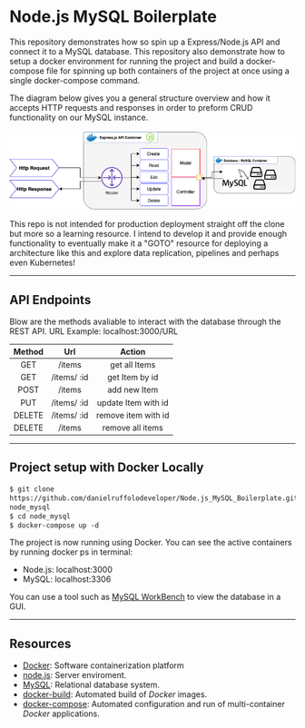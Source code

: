 # Node.js MySQL Boilerplate
This repository demonstrates how so spin up a Express/Node.js API and connect it to a MySQL database.
This repository also demonstrate how to setup a docker environment for running the project and build a docker-compose file for spinning up both containers of the project at once using a single docker-compose command. 

The diagram below gives you a general structure overview and how it accepts HTTP requests and responses in order to preform CRUD functionality on our MySQL instance. 

![Screenshot](resources/img/1.png)

This repo is not intended for production deployment straight off the clone but more so a learning resource. I intend to develop it and provide enough functionality to eventually make it a "GOTO" resource for deploying a architecture like this and explore data replication, pipelines and perhaps even Kubernetes!

---

## API Endpoints

Blow are the methods avaliable to interact with the database through the REST API.
URL Example: localhost:3000/URL

| Method  | Url | Action  |
| :---: | :---: | :---: |
| GET  | /items  | get all Items  |
| GET  | /items/ :id  | get Item by id  |
| POST  | /items  | add new Item  |
| PUT  | /items/ :id  | update Item with id  |
| DELETE  | /items/ :id  | remove item with id  |
| DELETE  | /items  | remove all items  |

---

## Project setup with Docker Locally
```
$ git clone https://github.com/danielruffolodeveloper/Node.js_MySQL_Boilerplate.git node_mysql
$ cd node_mysql
$ docker-compose up -d
```
The project is now running using Docker. You can see the active containers by running docker ps in terminal:
- Node.js: localhost:3000
- MySQL: localhost:3306

You can use a tool such as [MySQL WorkBench] to view the database in a GUI. 

---

## Resources
+ [Docker]: Software containerization platform
+ [node.js]: Server enviroment.
+ [MySQL]: Relational database system.
+ [docker-build]: Automated build of *Docker* images.
+ [docker-compose]: Automated configuration and run of multi-container *Docker* applications.

[Microservices architecture]: http://microservices.io/patterns/microservices.html
[node image]: https://hub.docker.com/_/node/
[mongo image]: https://hub.docker.com/_/mongo/
[node.js]: http://nodejs.org
[Docker]: https://docs.docker.com/
[docker-compose]:https://docs.docker.com/compose/compose-file/
[docker-build]:https://docs.docker.com/engine/reference/builder/
[MySQL]:https://www.mysql.com/
[MySQL WorkBench]:https://www.mysql.com/products/workbench/

